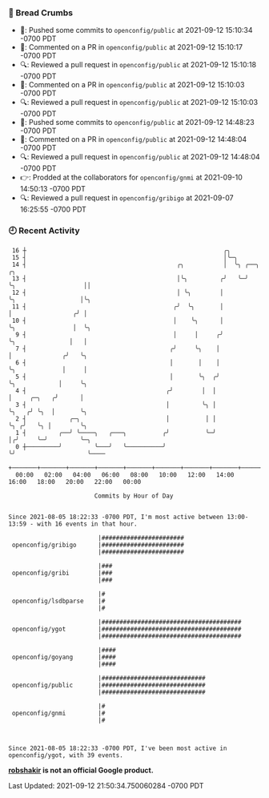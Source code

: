### 🍞 Bread Crumbs

 * 🚢: Pushed some commits to `openconfig/public` at 2021-09-12 15:10:34 -0700 PDT
 * 💬: Commented on a PR in  `openconfig/public` at 2021-09-12 15:10:17 -0700 PDT
 * 🔍: Reviewed a pull request in  `openconfig/public` at 2021-09-12 15:10:18 -0700 PDT
 * 💬: Commented on a PR in  `openconfig/public` at 2021-09-12 15:10:03 -0700 PDT
 * 🔍: Reviewed a pull request in  `openconfig/public` at 2021-09-12 15:10:03 -0700 PDT
 * 🚢: Pushed some commits to `openconfig/public` at 2021-09-12 14:48:23 -0700 PDT
 * 💬: Commented on a PR in  `openconfig/public` at 2021-09-12 14:48:04 -0700 PDT
 * 🔍: Reviewed a pull request in  `openconfig/public` at 2021-09-12 14:48:04 -0700 PDT
 * 👉: Prodded at the collaborators for `openconfig/gnmi` at 2021-09-10 14:50:13 -0700 PDT
 * 🔍: Reviewed a pull request in  `openconfig/gribigo` at 2021-09-07 16:25:55 -0700 PDT

### 🕘 Recent Activity
```
 16 ┼                                                       ╭╮
 15 ┤                                                       │╰─╮
 14 ┤                                          ╭╮           │  ╰╮ ╭──╮                    ╭╮
 13 ┤                                          │╰╮         ╭╯   ╰─╯  ╰╮                   ││
 12 ┤                                          │ ╰╮        │          ╰╮                  │╰╮
 11 ┤                                         ╭╯  ╰╮       │           │                 ╭╯ │
 10 ┤                                         │    ╰╮      │           ╰╮                │  ╰╮
  9 ┤                                         │     │     ╭╯            ╰╮               │   │
  7 ┤                                        ╭╯     ╰╮    │              │              ╭╯   ╰╮
  6 ┤                                        │       │    │              ╰╮             │     │
  5 ┤                                        │       ╰╮  ╭╯               ╰╮            │     ╰╮
  4 ┤                                       ╭╯        │  │                 │     ╭─╮   ╭╯      │
  3 ┤                                       │         ╰╮ │                 ╰╮   ╭╯ ╰╮  │       ╰╮
  2 ┤            ╭─╮                        │          │ │                  ╰╮ ╭╯   ╰╮ │        ╰╮
  1 ┤         ╭──╯ ╰────╮   ╭───╮          ╭╯          ╰─╯                   │╭╯     ╰─╯         ╰─╮
  0 ┼─────────╯         ╰───╯   ╰──────────╯                                 ╰╯                    ╰────
    +───────+───────+───────+───────+───────+───────+───────+───────+───────+───────+───────+───────+────
  00:00   02:00   04:00   06:00   08:00   10:00   12:00   14:00   16:00   18:00   20:00   22:00   00:00   

						Commits by Hour of Day


Since 2021-08-05 18:22:33 -0700 PDT, I'm most active between 13:00-13:59 - with 16 events in that hour.

```



```
                         |#######################
 openconfig/gribigo      |#######################
                         |#######################

                         |###
 openconfig/gribi        |###
                         |###

                         |#
 openconfig/lsdbparse    |#
                         |#

                         |#######################################
 openconfig/ygot         |#######################################
                         |#######################################

                         |####
 openconfig/goyang       |####
                         |####

                         |#############################
 openconfig/public       |#############################
                         |#############################

                         |#
 openconfig/gnmi         |#
                         |#



Since 2021-08-05 18:22:33 -0700 PDT, I've been most active in openconfig/ygot, with 39 events.

```
**[robshakir](mailto:robjs@google.com) is not an official Google product.**  


Last Updated: 2021-09-12 21:50:34.750060284 -0700 PDT
